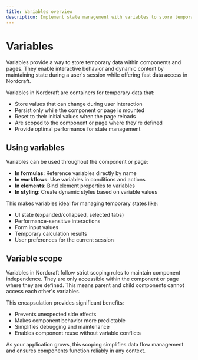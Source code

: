 ```yaml
---
title: Variables overview
description: Implement state management with variables to store temporary data within components and pages, enabling responsive, interactive applications.
---
```


# Variables
Variables provide a way to store temporary data within components and pages. They enable interactive behavior and dynamic content by maintaining state during a user's session while offering fast data access in Nordcraft.

Variables in Nordcraft are containers for temporary data that:
- Store values that can change during user interaction
- Persist only while the component or page is mounted
- Reset to their initial values when the page reloads
- Are scoped to the component or page where they're defined
- Provide optimal performance for state management

## Using variables
Variables can be used throughout the component or page:
- **In formulas**: Reference variables directly by name
- **In workflows**: Use variables in conditions and actions
- **In elements**: Bind element properties to variables
- **In styling**: Create dynamic styles based on variable values

This makes variables ideal for managing temporary states like:
- UI state (expanded/collapsed, selected tabs)
- Performance-sensitive interactions
- Form input values
- Temporary calculation results
- User preferences for the current session

## Variable scope
Variables in Nordcraft follow strict scoping rules to maintain component independence. They are only accessible within the component or page where they are defined. This means parent and child components cannot access each other's variables.

This encapsulation provides significant benefits:
- Prevents unexpected side effects
- Makes component behavior more predictable
- Simplifies debugging and maintenance
- Enables component reuse without variable conflicts

As your application grows, this scoping simplifies data flow management and ensures components function reliably in any context.